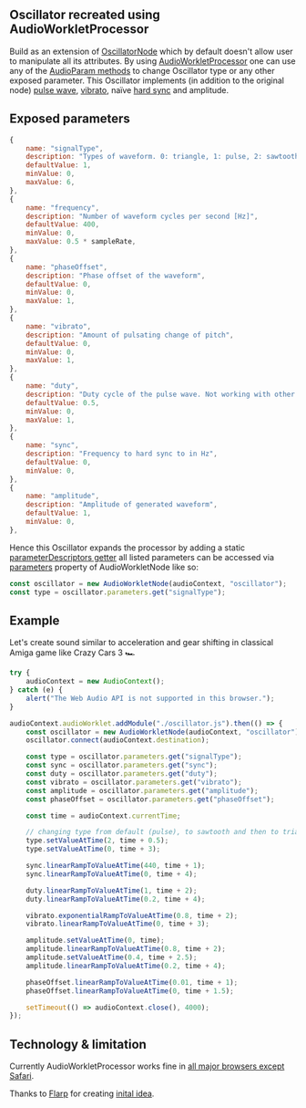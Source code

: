 ## Oscillator recreated using AudioWorkletProcessor
Build as an extension of [OscillatorNode](https://developer.mozilla.org/en-US/docs/Web/API/OscillatorNode) which by default doesn't allow user to manipulate all its attributes. By using [AudioWorkletProcessor](https://developer.mozilla.org/en-US/docs/Web/API/AudioWorkletProcessor) one can use any of the [AudioParam methods](https://developer.mozilla.org/en-US/docs/Web/API/AudioParam#methods) to change Oscillator type or any other exposed parameter. This Oscillator implements (in addition to the original node) [pulse wave](https://en.wikipedia.org/wiki/Pulse_wave), [vibrato](https://en.wikipedia.org/wiki/Vibrato), naïve [hard sync](https://en.wikipedia.org/wiki/Oscillator_sync) and amplitude.

## Exposed parameters
````javascript
{
    name: "signalType",
    description: "Types of waveform. 0: triangle, 1: pulse, 2: sawtooth, 3: sine, 4: white noise, 5: pink noise, 6: brown noise",
    defaultValue: 1,
    minValue: 0,
    maxValue: 6,
},
{
    name: "frequency",
    description: "Number of waveform cycles per second [Hz]",
    defaultValue: 400,
    minValue: 0,
    maxValue: 0.5 * sampleRate,
},
{
    name: "phaseOffset",
    description: "Phase offset of the waveform",
    defaultValue: 0,
    minValue: 0,
    maxValue: 1,
},
{
    name: "vibrato",
    description: "Amount of pulsating change of pitch",
    defaultValue: 0,
    minValue: 0,
    maxValue: 1,
},
{
    name: "duty",
    description: "Duty cycle of the pulse wave. Not working with other waves",
    defaultValue: 0.5,
    minValue: 0,
    maxValue: 1,
},
{
    name: "sync",
    description: "Frequency to hard sync to in Hz",
    defaultValue: 0,
    minValue: 0,
},
{
    name: "amplitude",
    description: "Amplitude of generated waveform",
    defaultValue: 1,
    minValue: 0,
},

````
Hence this Oscillator expands the processor by adding a static [parameterDescriptors getter](https://developer.mozilla.org/en-US/docs/Web/API/AudioWorkletProcessor/parameterDescriptors) all listed parameters can be accessed via [parameters](https://developer.mozilla.org/en-US/docs/Web/API/AudioWorkletNode/parameters) property of AudioWorkletNode like so: 
````javascript
const oscillator = new AudioWorkletNode(audioContext, "oscillator");
const type = oscillator.parameters.get("signalType");
````

## Example
Let's create sound similar to acceleration and gear shifting in classical Amiga game like Crazy Cars 3 🏎️
```javascript
try {
    audioContext = new AudioContext();
} catch (e) {
    alert("The Web Audio API is not supported in this browser.");
}

audioContext.audioWorklet.addModule("./oscillator.js").then(() => {
    const oscillator = new AudioWorkletNode(audioContext, "oscillator");
    oscillator.connect(audioContext.destination);

    const type = oscillator.parameters.get("signalType");
    const sync = oscillator.parameters.get("sync");
    const duty = oscillator.parameters.get("duty");
    const vibrato = oscillator.parameters.get("vibrato");
    const amplitude = oscillator.parameters.get("amplitude");
    const phaseOffset = oscillator.parameters.get("phaseOffset");

    const time = audioContext.currentTime;

    // changing type from default (pulse), to sawtooth and then to triangle
    type.setValueAtTime(2, time + 0.5);
    type.setValueAtTime(0, time + 3);

    sync.linearRampToValueAtTime(440, time + 1);
    sync.linearRampToValueAtTime(0, time + 4);

    duty.linearRampToValueAtTime(1, time + 2);
    duty.linearRampToValueAtTime(0.2, time + 4);

    vibrato.exponentialRampToValueAtTime(0.8, time + 2);
    vibrato.linearRampToValueAtTime(0, time + 3);

    amplitude.setValueAtTime(0, time);
    amplitude.linearRampToValueAtTime(0.8, time + 2);
    amplitude.setValueAtTime(0.4, time + 2.5);
    amplitude.linearRampToValueAtTime(0.2, time + 4);

    phaseOffset.linearRampToValueAtTime(0.01, time + 1);
    phaseOffset.linearRampToValueAtTime(0, time + 1.5);

    setTimeout(() => audioContext.close(), 4000);
});
````

## Technology & limitation
Currently AudioWorkletProcessor works fine in [all major browsers except Safari](https://developer.mozilla.org/en-US/docs/Web/API/AudioWorkletProcessor#browser_compatibility).

Thanks to [Flarp](https://github.com/Flarp) for creating [inital idea](https://github.com/Flarp/better-oscillator). 
